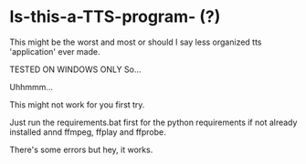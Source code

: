 # Is-this-a-TTS-program- (?)
This might be the worst and most or should I say less organized tts 'application' ever made.

TESTED ON WINDOWS ONLY
So...

Uhhmmm...

This might not work for you first try.

Just run the requirements.bat first for the python requirements if not already installed annd ffmpeg, ffplay and ffprobe.

There's some errors but hey, it works.
